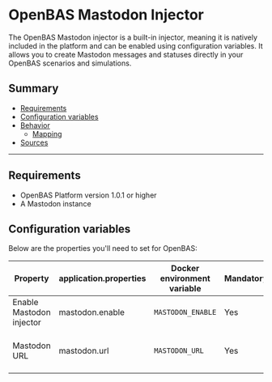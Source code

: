 # OpenBAS Mastodon Injector

The OpenBAS Mastodon injector is a built-in injector, meaning it is natively included in the platform and can be enabled using configuration variables. It allows you to create Mastodon messages and statuses directly in your OpenBAS scenarios and simulations.

## Summary

- [Requirements](#requirements)
- [Configuration variables](#configuration-variables)
- [Behavior](#behavior)
    - [Mapping](#mapping)
- [Sources](#sources)

---

## Requirements

- OpenBAS Platform version 1.0.1 or higher
- A Mastodon instance

## Configuration variables

Below are the properties you'll need to set for OpenBAS:

| Property                 | application.properties | Docker environment variable | Mandatory | Description                     |
|--------------------------|------------------------|-----------------------------|-----------|---------------------------------|
| Enable Mastodon injector | mastodon.enable        | `MASTODON_ENABLE`           | Yes       | Enable the Mastodon injector.   |
| Mastodon URL             | mastodon.url           | `MASTODON_URL`              | Yes       | The URL of the Mastodon tenant. |